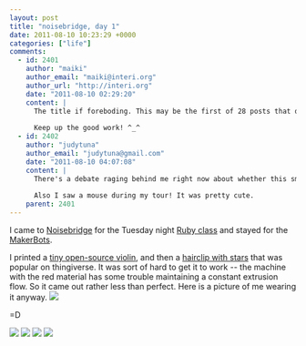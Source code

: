 ```yaml
---
layout: post
title: "noisebridge, day 1"
date: 2011-08-10 10:23:29 +0000
categories: ["life"]
comments:
  - id: 2401
    author: "maiki"
    author_email: "maiki@interi.org"
    author_url: "http://interi.org"
    date: "2011-08-10 02:29:20"
    content: |
      The title if foreboding. This may be the first of 28 posts that describe your descent into madness as you become fascinated and unable to find your way out, nor muster the effort to call for help from those of us on the outside.
      
      Keep up the good work! ^_^
  - id: 2402
    author: "judytuna"
    author_email: "judytuna@gmail.com"
    date: "2011-08-10 04:07:08"
    content: |
      There's a debate raging behind me right now about whether this small bug someone trapped on the soldering table under a martini glass is a bedbug or a cockroach. What if I bring bedbugs home? I can't go home anymore. Ever. MY CLOTHES, I MUST BURN THEM
      
      Also I saw a mouse during my tour! It was pretty cute.
    parent: 2401
---
```


I came to [Noisebridge](http://noisebridge.net) for the Tuesday night [Ruby class](https://www.noisebridge.net/wiki/Ruby_class) and stayed for the [MakerBots](https://www.noisebridge.net/wiki/Makerbot). 

I printed a [tiny open-source violin](http://www.thingiverse.com/thing:3193), and then a [hairclip with stars](http://www.thingiverse.com/thing:9948) that was popular on thingiverse. It was sort of hard to get it to work -- the machine with the red material has some trouble maintaining a constant extrusion flow. So it came out rather less than perfect. Here is a picture of me wearing it anyway.
![](https://judytuna.com/wp-content/uploads/2011/08/P1050229-300x225.jpg)

=D

![](https://judytuna.com/wp-content/uploads/2011/08/P1050220-300x225.jpg) ![](https://judytuna.com/wp-content/uploads/2011/08/P1050224-300x225.jpg) ![](https://judytuna.com/wp-content/uploads/2011/08/P1050214-300x225.jpg) ![](https://judytuna.com/wp-content/uploads/2011/08/P1050217-300x225.jpg)